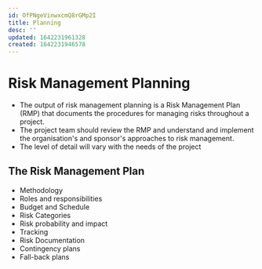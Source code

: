 ```yaml
---
id: OfPNgeVinwxcmQ8rGMp2I
title: Planning
desc: ''
updated: 1642231961328
created: 1642231946578
---
```


# Risk Management Planning

* The output of risk management planning is a Risk Management Plan \(RMP\) that documents the procedures for managing risks throughout a project.
* The project team should review the RMP and understand and implement the organisation's and sponsor's approaches to risk management. 
* The level of detail will vary with the needs of the project

## The Risk Management Plan

* Methodology
* Roles and responsibilities
* Budget and Schedule
* Risk Categories
* Risk probability and impact
* Tracking
* Risk Documentation
* Contingency plans
* Fall-back plans


